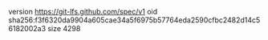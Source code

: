 version https://git-lfs.github.com/spec/v1
oid sha256:f3f6320da9904a605cae34a5f6975b57764eda2590cfbc2482d14c56182002a3
size 4298

